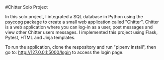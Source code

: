 
#Chitter Solo Project

In this solo project, I integrated a SQL database in Python using the psycopg package to create a small web application called "Chitter". Chitter is a web application where you can log-in as a user, post messages and view other Chitter users messages. I implemented this project using Flask, Pytest, HTML and Jinja templates.

To run the application, clone the respository and run "pipenv install", then go to: http://127.0.0.1:5000/login to access the login page.